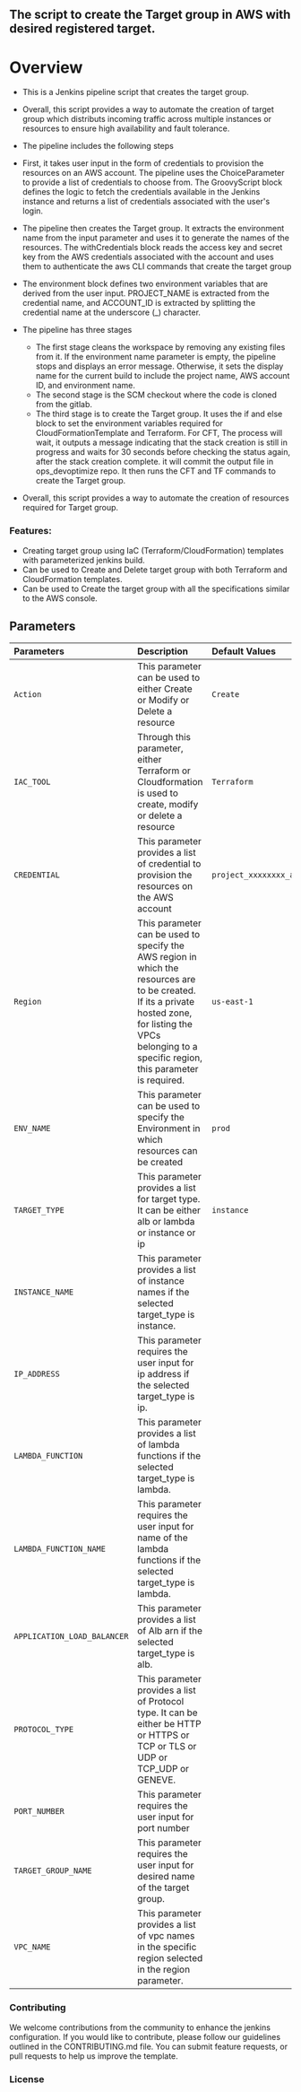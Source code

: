 ## The script to create the Target group in AWS with desired registered target.

# Overview

- This is a Jenkins pipeline script that creates the target group.

- Overall, this script provides a way to automate the creation of target group which distributs incoming traffic across multiple instances or resources to ensure high availability and fault tolerance.

- The pipeline includes the following steps

- First, it takes user input in the form of credentials to provision the resources on an AWS account. The pipeline uses the ChoiceParameter to provide a list of credentials to choose from. The GroovyScript block defines the logic to fetch the credentials available in the Jenkins instance and returns a list of credentials associated with the user's login.

- The pipeline then creates the Target group. It extracts the environment name from the input parameter and uses it to generate the names of the resources. The withCredentials block reads the access key and secret key from the AWS credentials associated with the account and uses them to authenticate the aws CLI commands that create the target group

- The environment block defines two environment variables that are derived from the user input. PROJECT_NAME is extracted from the credential name, and ACCOUNT_ID is extracted by splitting the credential name at the underscore (_) character.

- The pipeline has three stages

    - The first stage cleans the workspace by removing any existing files from it. If the environment name parameter is empty, the pipeline stops and displays an error message. Otherwise, it sets the display name for the current build to include the project name, AWS account ID, and environment name.
    - The second stage is the SCM checkout where the code is cloned from the gitlab.
    - The third stage is to create the Target group. It uses the if and else block to set the environment variables required for CloudFormationTemplate and Terraform. For CFT, The process will wait, it outputs a message indicating that the stack creation is still in progress and waits for 30 seconds before checking the status again, after the stack creation complete. it will commit the output file in ops_devoptimize repo. It then runs the CFT and TF  commands to create the Target group.
- Overall, this script provides a way to automate the creation of resources required for Target group.

### Features:
- Creating target group using IaC (Terraform/CloudFormation) templates with parameterized jenkins build.
- Can be used to Create and Delete target group with both Terraform and CloudFormation templates.
- Can be used to Create the target group with all the specifications similar to the AWS console.

## Parameters

| Parameters     |                                     Description                                                | Default Values  |
| :------------ |                                      :-----                                                     | :-------- |
| `Action`       | This parameter can be used to either Create or Modify or Delete a resource                     | `Create`   |
| `IAC_TOOL`     | Through this parameter, either Terraform or Cloudformation is used to create, modify or delete a resource | `Terraform`  |
| `CREDENTIAL`       | This parameter provides a list of credential to provision the resources on the AWS account                     | `project_xxxxxxxx_aws_cred`   |
| `Region`       | This parameter can be used to specify the AWS region in which the resources are to be created. If its a private hosted zone, for listing the VPCs belonging to a specific region, this parameter is required.                  | `us-east-1`   |
| `ENV_NAME`       | This parameter can be used to specify the Environment in which resources can be created                   | `prod`  |
| `TARGET_TYPE`       | This parameter provides a list for target type. It can be either alb or lambda or instance or ip                | `instance`  |
| `INSTANCE_NAME`       | This parameter provides a list of instance names if the selected target_type is instance.            |   |
| `IP_ADDRESS`       | This parameter requires the user input for ip address if the selected target_type is ip.            |   |
| `LAMBDA_FUNCTION`       | This parameter provides a list of lambda functions if the selected target_type is lambda.            |   |
| `LAMBDA_FUNCTION_NAME`       | This parameter requires the user input for name of the lambda functions if the selected target_type is lambda.            |   |
| `APPLICATION_LOAD_BALANCER`       | This parameter provides a list of Alb arn if the selected target_type is alb.            |   |
| `PROTOCOL_TYPE`       | This parameter provides a list of Protocol type. It can be either be HTTP or HTTPS or TCP or TLS or UDP or TCP_UDP or GENEVE.          |   |  
| `PORT_NUMBER`       | This parameter requires the user input for port number            |   |
| `TARGET_GROUP_NAME`       | This parameter requires the user input for desired name of the target group.          |   |
| `VPC_NAME`       | This parameter provides a list of vpc names in the specific region selected in the region parameter.          |   |



### Contributing

We welcome contributions from the community to enhance the jenkins configuration. If you would like to contribute, please follow our guidelines outlined in the CONTRIBUTING.md file. You can submit feature requests, or pull requests to help us improve the template.

### License
